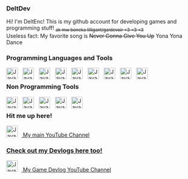 ### DeltDev

<!--
**DeltDev/DeltDev** is a ✨ _special_ ✨ repository because its `README.md` (this file) appears on your GitHub profile.

Here are some ideas to get you started:
**/

-->
Hi! I'm DeltEnc! This is my github account for developing games and programming stuff! <sub> ~~ak mw boneka lilligant/gardevoir <3 <3 <3~~ </sub>
<br/>
Useless fact: My favorite song is ~~Never Gonna Give You Up~~ Yona Yona Dance
### Programming Languages and Tools
<img align="left" alt = "Java" width="30px" style ="padding-right:10px" src="https://cdn.jsdelivr.net/gh/devicons/devicon/icons/c/c-original.svg" />
<img align="left" alt = "Java" width="30px" style ="padding-right:10px" src="https://cdn.jsdelivr.net/gh/devicons/devicon/icons/cplusplus/cplusplus-original.svg" />
<img align="left" alt = "Java" width="30px" style ="padding-right:10px" src="https://cdn.jsdelivr.net/gh/devicons/devicon/icons/python/python-original.svg" />
<img align="left" alt = "Java" width="30px" style ="padding-right:10px" src="https://cdn.jsdelivr.net/gh/devicons/devicon/icons/csharp/csharp-original.svg" />
<img align="left" alt = "Java" width="30px" style ="padding-right:10px" src="https://cdn.jsdelivr.net/gh/devicons/devicon/icons/unity/unity-original.svg" />
<img align="left" alt = "Java" width="30px" style ="padding-right:10px" src="https://cdn.jsdelivr.net/gh/devicons/devicon/icons/visualstudio/visualstudio-plain.svg" />
<img align="left" alt = "Java" width="30px" style ="padding-right:10px" src="https://cdn.jsdelivr.net/gh/devicons/devicon/icons/vscode/vscode-original.svg" />
<img align="left" alt = "Java" width="30px" style ="padding-right:10px" src="https://cdn.jsdelivr.net/gh/devicons/devicon/icons/java/java-original.svg" />
<img align="left" alt = "Java" width="30px" style ="padding-right:10px" src="https://cdn.jsdelivr.net/gh/devicons/devicon/icons/golang/golang-original.svg" />
<br />

### Non Programming Tools
<img align="left" alt = "Java" width="30px" style ="padding-right:10px" src="https://cdn.jsdelivr.net/gh/devicons/devicon/icons/aftereffects/aftereffects-original.svg" />
<img align="left" alt = "Java" width="30px" style ="padding-right:10px" src="https://cdn.jsdelivr.net/gh/devicons/devicon/icons/premierepro/premierepro-plain.svg" />     
<img align="left" alt = "Java" width="30px" style ="padding-right:10px" src="https://cdn.jsdelivr.net/gh/devicons/devicon/icons/gimp/gimp-original.svg" />
<img align="left" alt = "Java" width="30px" style ="padding-right:10px" src="https://cdn.jsdelivr.net/gh/devicons/devicon/icons/photoshop/photoshop-plain.svg" />
<img align="left" alt = "Java" width="30px" style ="padding-right:10px" src="https://static.wikia.nocookie.net/logopedia/images/3/35/FL_Studio_20_Icon.png/revision/latest/scale-to-width-down/1000?cb=20181204192927" />
<br/>

### Hit me up here!
<p align="left">
<a href="https://www.youtube.com/channel/UCLXacNase8jguWrfo28aKzg" target="_blank" rel="noreferrer"> <img src="https://www.svgrepo.com/show/13671/youtube.svg" alt="Java" width="30px" style ="padding-right:10px"/> 
My main YouTube Channel
<br/>

### Check out my Devlogs here too!
<a href="https://www.youtube.com/channel/UClaM9jkvhYADUQ6LgvEHDqA" target="_blank" rel="noreferrer"> <img src="https://www.svgrepo.com/show/13671/youtube.svg" alt="Java" width="30px" style ="padding-right:10px"/>
My Game Devlog YouTube Channel
<br/>
